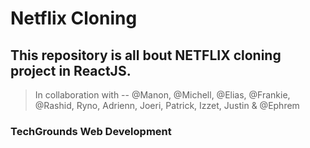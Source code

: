 # Netflix Cloning

## This repository is all bout NETFLIX cloning project in ReactJS.

> In collaboration with -- @Manon, @Michell, @Elias, @Frankie, @Rashid, Ryno, Adrienn, Joeri, Patrick, Izzet, Justin & @Ephrem

### TechGrounds Web Development
